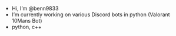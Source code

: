 - Hi, I’m @benn9833
- I’m currently working on various Discord bots in python (Valorant 10Mans Bot)
- python, c++


<!---
benn9833/benn9833 is a ✨ special ✨ repository because its `README.md` (this file) appears on your GitHub profile.
You can click the Preview link to take a look at your changes.
--->
